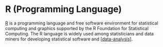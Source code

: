 # R (Programming Language)

[R](https://www.r-project.org/about.html) is a programming language and free software environment for statistical computing and graphics supported by the R Foundation for Statistical Computing. The R language is widely used among statisticians and data miners for developing statistical software and [[data-analysis]].

[//begin]: # "Autogenerated link references for markdown compatibility"
[data-analysis]: ../data-architecture/data-analysis "Data Analysis"
[//end]: # "Autogenerated link references"

